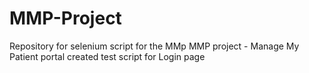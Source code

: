 # MMP-Project
Repository for selenium script for the MMp 
MMP project  - Manage My Patient portal
created test script for Login page




